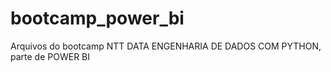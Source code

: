 # bootcamp_power_bi

Arquivos do bootcamp NTT DATA ENGENHARIA DE DADOS COM PYTHON, parte de POWER BI
